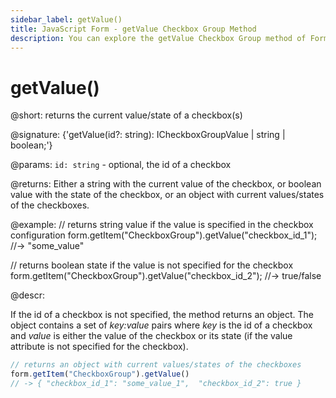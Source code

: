 ```yaml
---
sidebar_label: getValue()
title: JavaScript Form - getValue Checkbox Group Method 
description: You can explore the getValue Checkbox Group method of Form in the documentation of the DHTMLX JavaScript UI library. Browse developer guides and API reference, try out code examples and live demos, and download a free 30-day evaluation version of DHTMLX Suite 7.
---
```


# getValue()

@short: returns the current value/state of a checkbox(s)

@signature: {'getValue(id?: string): ICheckboxGroupValue | string | boolean;'}

@params:
`id: string` - optional, the id of a checkbox

@returns:
Either a string with the current value of the checkbox, or boolean value with the state of the checkbox, or an object with current values/states of the checkboxes.

@example:
// returns string value if the value is specified in the checkbox configuration
form.getItem("CheckboxGroup").getValue("checkbox_id_1"); //-> "some_value"
 
// returns boolean state if the value is not specified for the checkbox
form.getItem("CheckboxGroup").getValue("checkbox_id_2"); //-> true/false 

@descr:

If the id of a checkbox is not specified, the method returns an object. The object contains a set of *key:value* pairs where *key* is the id of a checkbox and *value* is either the value of the checkbox or its state (if the value attribute is not specified for the checkbox).

~~~js
// returns an object with current values/states of the checkboxes
form.getItem("CheckboxGroup").getValue() 
// -> { "checkbox_id_1": "some_value_1",  "checkbox_id_2": true }
~~~
